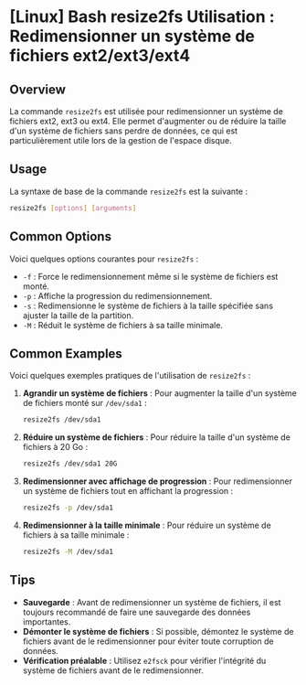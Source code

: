 # [Linux] Bash resize2fs Utilisation : Redimensionner un système de fichiers ext2/ext3/ext4

## Overview
La commande `resize2fs` est utilisée pour redimensionner un système de fichiers ext2, ext3 ou ext4. Elle permet d'augmenter ou de réduire la taille d'un système de fichiers sans perdre de données, ce qui est particulièrement utile lors de la gestion de l'espace disque.

## Usage
La syntaxe de base de la commande `resize2fs` est la suivante :

```bash
resize2fs [options] [arguments]
```

## Common Options
Voici quelques options courantes pour `resize2fs` :

- `-f` : Force le redimensionnement même si le système de fichiers est monté.
- `-p` : Affiche la progression du redimensionnement.
- `-s` : Redimensionne le système de fichiers à la taille spécifiée sans ajuster la taille de la partition.
- `-M` : Réduit le système de fichiers à sa taille minimale.

## Common Examples
Voici quelques exemples pratiques de l'utilisation de `resize2fs` :

1. **Agrandir un système de fichiers** :
   Pour augmenter la taille d'un système de fichiers monté sur `/dev/sda1` :

   ```bash
   resize2fs /dev/sda1
   ```

2. **Réduire un système de fichiers** :
   Pour réduire la taille d'un système de fichiers à 20 Go :

   ```bash
   resize2fs /dev/sda1 20G
   ```

3. **Redimensionner avec affichage de progression** :
   Pour redimensionner un système de fichiers tout en affichant la progression :

   ```bash
   resize2fs -p /dev/sda1
   ```

4. **Redimensionner à la taille minimale** :
   Pour réduire un système de fichiers à sa taille minimale :

   ```bash
   resize2fs -M /dev/sda1
   ```

## Tips
- **Sauvegarde** : Avant de redimensionner un système de fichiers, il est toujours recommandé de faire une sauvegarde des données importantes.
- **Démonter le système de fichiers** : Si possible, démontez le système de fichiers avant de le redimensionner pour éviter toute corruption de données.
- **Vérification préalable** : Utilisez `e2fsck` pour vérifier l'intégrité du système de fichiers avant de le redimensionner.